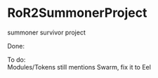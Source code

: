 # RoR2SummonerProject
summoner survivor project

Done:  
  
To do:  
Modules/Tokens still mentions Swarm, fix it to Eel
